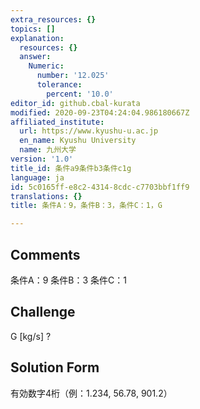 ```yaml
---
extra_resources: {}
topics: []
explanation:
  resources: {}
  answer:
    Numeric:
      number: '12.025'
      tolerance:
        percent: '10.0'
editor_id: github.cbal-kurata
modified: 2020-09-23T04:24:04.986180667Z
affiliated_institute:
  url: https://www.kyushu-u.ac.jp
  en_name: Kyushu University
  name: 九州大学
version: '1.0'
title_id: 条件a9条件b3条件c1g
language: ja
id: 5c0165ff-e8c2-4314-8cdc-c7703bbf1ff9
translations: {}
title: 条件A：9，条件B：3，条件C：1，G

---
```


## Comments
条件A：9
条件B：3
条件C：1

## Challenge
G [kg/s] ?

## Solution Form
有効数字4桁（例：1.234,  56.78,  901.2）




